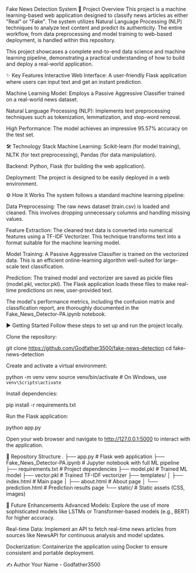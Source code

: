 Fake News Detection System
📄 Project Overview
This project is a machine learning-based web application designed to classify news articles as either "Real" or "Fake". The system utilizes Natural Language Processing (NLP) techniques to analyze text content and predict its authenticity. The entire workflow, from data preprocessing and model training to web-based deployment, is handled within this repository.

This project showcases a complete end-to-end data science and machine learning pipeline, demonstrating a practical understanding of how to build and deploy a real-world application.

✨ Key Features
Interactive Web Interface: A user-friendly Flask application where users can input text and get an instant prediction.

Machine Learning Model: Employs a Passive Aggressive Classifier trained on a real-world news dataset.

Natural Language Processing (NLP): Implements text preprocessing techniques such as tokenization, lemmatization, and stop-word removal.

High Performance: The model achieves an impressive 95.57% accuracy on the test set.

🛠️ Technology Stack
Machine Learning: Scikit-learn (for model training), NLTK (for text preprocessing), Pandas (for data manipulation).

Backend: Python, Flask (for building the web application).

Deployment: The project is designed to be easily deployed in a web environment.

⚙️ How It Works
The system follows a standard machine learning pipeline:

Data Preprocessing: The raw news dataset (train.csv) is loaded and cleaned. This involves dropping unnecessary columns and handling missing values.

Feature Extraction: The cleaned text data is converted into numerical features using a TF-IDF Vectorizer. This technique transforms text into a format suitable for the machine learning model.

Model Training: A Passive Aggressive Classifier is trained on the vectorized data. This is an efficient online-learning algorithm well-suited for large-scale text classification.

Prediction: The trained model and vectorizer are saved as pickle files (model.pkl, vector.pkl). The Flask application loads these files to make real-time predictions on new, user-provided text.

The model's performance metrics, including the confusion matrix and classification report, are thoroughly documented in the Fake_News_Detector-PA.ipynb notebook.

▶️ Getting Started
Follow these steps to set up and run the project locally.

Clone the repository:

git clone https://github.com/Godfather3500/fake-news-detection
cd fake-news-detection

Create and activate a virtual environment:

python -m venv venv
source venv/bin/activate  # On Windows, use `venv\Scripts\activate`

Install dependencies:

pip install -r requirements.txt

Run the Flask application:

python app.py

Open your web browser and navigate to http://127.0.0.1:5000 to interact with the application.

📁 Repository Structure
.
├── app.py                      # Flask web application
├── Fake_News_Detector-PA.ipynb # Jupyter notebook with full ML pipeline
├── requirements.txt            # Project dependencies
├── model.pkl                   # Trained ML model
├── vector.pkl                  # Trained TF-IDF vectorizer
├── templates/
│   ├── index.html              # Main page
│   ├── about.html              # About page
│   └── prediction.html         # Prediction results page
└── static/                     # Static assets (CSS, images)

🚀 Future Enhancements
Advanced Models: Explore the use of more sophisticated models like LSTMs or Transformer-based models (e.g., BERT) for higher accuracy.

Real-time Data: Implement an API to fetch real-time news articles from sources like NewsAPI for continuous analysis and model updates.

Dockerization: Containerize the application using Docker to ensure consistent and portable deployment.

✍️ Author
Your Name - Godfather3500
